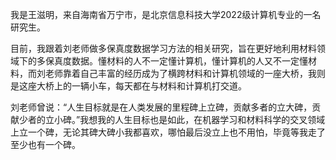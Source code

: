 我是王滋明，来自海南省万宁市，是北京信息科技大学2022级计算机专业的一名研究生。 

目前，我跟着刘老师做多保真度数据学习方法的相关研究，旨在更好地利用材料领域下的多保真度数据。懂材料的人不一定懂计算机，懂计算机的人又不一定懂材料，而刘老师靠着自己丰富的经历成为了横跨材料和计算机领域的一座大桥，我则是这座大桥上的一辆小车，每天都在与材料和计算机打交道。

刘老师曾说：“人生目标就是在人类发展的里程碑上立碑，贡献多者的立大碑，贡献少者的立小碑。”我想我的人生目标也是如此，在机器学习和材料科学的交叉领域上立一个碑，无论其碑大碑小我都喜欢，哪怕最后没立上也不用怕，毕竟等我走了至少也有一个碑。
